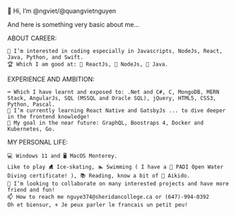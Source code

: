 👋 Hi, I’m @ngviet/@quangvietnguyen

And here is something very basic about me...

ABOUT CAREER:

	👀 I’m interested in coding especially in Javascripts, NodeJs, React, Java, Python, and Swift.
	🏆 Which I am good at: 🥇 ReactJs, 🥈 NodeJs, 🥉 Java.

EXPERIENCE AND AMBITION:

	⌨️ Which I have learnt and exposed to: .Net and C#, C, MongoDB, MERN Stack, AngularJs, SQL (MSSQL and Oracle SQL), jQuery, HTML5, CSS3, Python, Pascal.
	🌱 I’m currently learning React Native and GatsbyJs ... to dive deeper in the frontend knowledge!
	🎯 My goal in the near future: GraphQL, Boostraps 4, Docker and Kubernetes, Go.

MY PERSONAL LIFE:

	💻 Windows 11 and 🖥️ MacOS Monterey.
	Like to play ⛸️ Ice-skating, 🏊 Swimming ( I have a 🤿 PADI Open Water Diving certificate! ), 📚 Reading, know a bit of 🥋 Aikido.
	💞️ I’m looking to collaborate on many interested projects and have more friend and fun!
	📫 How to reach me nguye374@sheridancollege.ca or (647)-994-0392
	Oh et biensur, ⚜️ Je peux parler le francais un petit peu!
